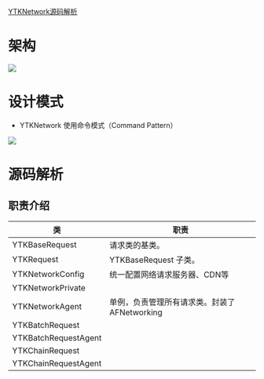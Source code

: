 [YTKNetwork源码解析](https://juejin.cn/post/6844903487721963527)

# 架构

![](https://p1-jj.byteimg.com/tos-cn-i-t2oaga2asx/gold-user-assets/2017/7/18/6cb2796ccc21db9117a0c672a4afdaf3~tplv-t2oaga2asx-zoom-in-crop-mark:3024:0:0:0.awebp)

# 设计模式

* YTKNetwork 使用命令模式（Command Pattern）

![](https://p1-jj.byteimg.com/tos-cn-i-t2oaga2asx/gold-user-assets/2017/7/18/b9dd82db5499414a4fec275fef9e3a10~tplv-t2oaga2asx-zoom-in-crop-mark:3024:0:0:0.awebp)

# 源码解析

## 职责介绍

类  | 职责
------------- | -------------
YTKBaseRequest  | 请求类的基类。
YTKRequest  | YTKBaseRequest 子类。
YTKNetworkConfig  | 统一配置网络请求服务器、CDN等
YTKNetworkPrivate  | 
YTKNetworkAgent  | 单例，负责管理所有请求类。封装了 AFNetworking 
YTKBatchRequest  | 
YTKBatchRequestAgent  | 
YTKChainRequest  | 
YTKChainRequestAgent  | 
